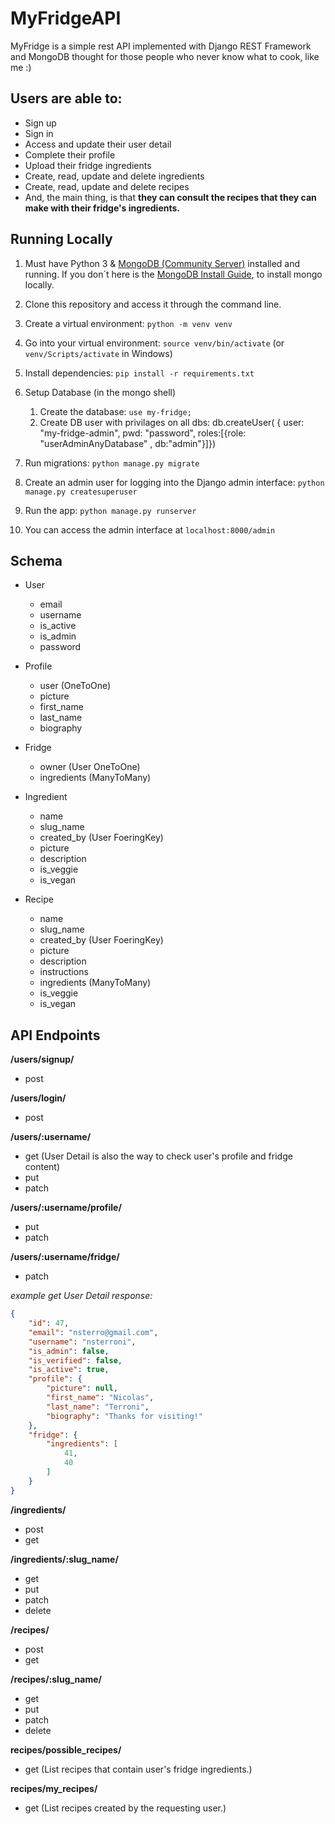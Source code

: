 # MyFridgeAPI

MyFridge is a simple rest API implemented with Django REST Framework and MongoDB thought for those people who never know what to cook, like me :) 


## Users are able to: 

* Sign up
* Sign in
* Access and update their user detail
* Complete their profile
* Upload their fridge ingredients
* Create, read, update and delete ingredients
* Create, read, update and delete recipes
* And, the main thing, is that **they can consult the recipes that they can make with their fridge's ingredients.**


## Running Locally

1. Must have Python 3 & [MongoDB (Community Server)][1] installed and running. If you don´t here is the [MongoDB Install Guide][2], to install mongo locally.
1. Clone this repository and access it through the command line.
1. Create a virtual environment: `python -m venv venv`
1. Go into your virtual environment: `source venv/bin/activate` (or `venv/Scripts/activate` in Windows)
1. Install dependencies: `pip install -r requirements.txt`
1. Setup Database (in the mongo shell)
    1. Create the database: `use my-fridge;`
    1. Create DB user with privilages on all dbs:
			db.createUser(
			{	user: "my-fridge-admin",
			pwd: "password",
			roles:[{role: "userAdminAnyDatabase" , db:"admin"}]})

1. Run migrations: `python manage.py migrate`
1. Create an admin user for logging into the Django admin interface: `python manage.py createsuperuser`
1. Run the app: `python manage.py runserver`
1. You can access the admin interface at `localhost:8000/admin`


## Schema

* User
  * email
  * username
  * is_active
  * is_admin
  * password

* Profile
  * user (OneToOne)
  * picture
  * first_name
  * last_name
  * biography

* Fridge
  * owner (User OneToOne)
  * ingredients (ManyToMany)
  
* Ingredient
  * name
  * slug_name
  * created_by (User FoeringKey)
  * picture
  * description
  * is_veggie
  * is_vegan
  
* Recipe
  * name
  * slug_name
  * created_by (User FoeringKey)
  * picture
  * description
  * instructions
  * ingredients (ManyToMany)
  * is_veggie
  * is_vegan
  

## API Endpoints

**/users/signup/**

* post

**/users/login/**

* post

**/users/:username/**

* get (User Detail is also the way to check user's profile and fridge content)
* put
* patch

**/users/:username/profile/**

* put
* patch

**/users/:username/fridge/**

* patch

*example get User Detail response:*

```json
{
    "id": 47,
    "email": "nsterro@gmail.com",
    "username": "nsterroni",
    "is_admin": false,
    "is_verified": false,
    "is_active": true,
    "profile": {
        "picture": null,
        "first_name": "Nicolas",
        "last_name": "Terroni",
        "biography": "Thanks for visiting!"
    },
    "fridge": {
        "ingredients": [
            41,
            40
        ]
    }
}
```

**/ingredients/**

* post
* get

**/ingredients/:slug_name/**

* get
* put
* patch
* delete

**/recipes/**

* post
* get

**/recipes/:slug_name/**

* get
* put
* patch
* delete

**recipes/possible_recipes/**

* get (List recipes that contain user's fridge ingredients.)

**recipes/my_recipes/**

* get (List recipes created by the requesting user.)


[1]: https://www.mongodb.com/try/download/community "MongoDB"
[2]: https://docs.mongodb.com/guides/server/install/ "MongoDB Install Guide"